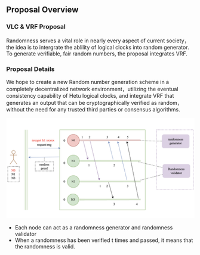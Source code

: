 ## Proposal Overview

### VLC & VRF Proposal
Randomness serves a vital role in nearly every aspect of current society，the idea is to intergrate the ablility of logical clocks into random generator. To generate verifiable, fair random numbers, the proposal integrates VRF.


### Proposal Details
We hope to create a new Random number generation scheme in a completely decentralized network environment，utilizing the eventual consistency capability of Hetu logical clocks, and integrate VRF that generates an output that can be cryptographically verified as random，without the need for any trusted third parties or consensus algorithms. 

![alt text](vlc-vrf.png)

* Each node can act as a randomness generator and randomness validator
* When a randomness has been verified t times and passed, it means that the randomness is valid.